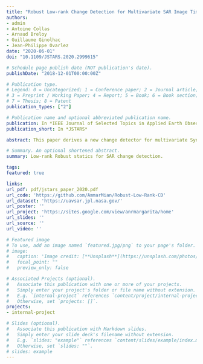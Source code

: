```yaml
---
title: "Robust Low-rank Change Detection for Multivariate SAR Image Time Series"
authors:
- admin
- Antoine Collas
- Arnaud Breloy
- Guillaume Ginolhac
- Jean-Philippe Ovarlez
date: "2020-06-01"
doi: "10.1109/JSTARS.2020.2999615"

# Schedule page publish date (NOT publication's date).
publishDate: "2018-12-01T00:00:00Z"

# Publication type.
# Legend: 0 = Uncategorized; 1 = Conference paper; 2 = Journal article;
# 3 = Preprint / Working Paper; 4 = Report; 5 = Book; 6 = Book section;
# 7 = Thesis; 8 = Patent
publication_types: ["2"]

# Publication name and optional abbreviated publication name.
publication: In *IEEE Journal of Selected Topics in Applied Earth Observations and Remote Sensing*
publication_short: In *JSTARS*

abstract: This paper derives a new change detector for multivariate Synthetic Aperture Radar image time series. Classical statistical change detection methodologies based on covariance matrix analysis are usually built upon the Gaussian assumption, as well as an unstructured signal model. Both of these hypotheses may be inaccurate for high-dimension/resolution images, where the noise can be heterogeneous (non-Gaussian) and where the relevant signals usually lie in a low dimensional subspace (low-rank structure). These two issues are tackled by proposing a new Generalized Likelihood Ratio Test based on a robust (compound Gaussian) low-rank (structured covariance matrix) model. The interest of the proposed detector is assessed on two Synthetic Aperture Radar Image Time Series data set from UAVSAR.

# Summary. An optional shortened abstract.
summary: Low-rank Robust statics for SAR change detection.

tags:
featured: true

links:
url_pdf: pdf/jstars_paper_2020.pdf
url_code: 'https://github.com/AmmarMian/Robust-Low-Rank-CD'
url_dataset: 'https://uavsar.jpl.nasa.gov/'
url_poster: ''
url_project: 'https://sites.google.com/view/anrmargarita/home'
url_slides: ''
url_source: ''
url_video: ''

# Featured image
# To use, add an image named `featured.jpg/png` to your page's folder. 
# image:
#   caption: 'Image credit: [**Unsplash**](https://unsplash.com/photos/pLCdAaMFLTE)'
#   focal_point: ""
#   preview_only: false

# Associated Projects (optional).
#   Associate this publication with one or more of your projects.
#   Simply enter your project's folder or file name without extension.
#   E.g. `internal-project` references `content/project/internal-project/index.md`.
#   Otherwise, set `projects: []`.
projects:
- internal-project

# Slides (optional).
#   Associate this publication with Markdown slides.
#   Simply enter your slide deck's filename without extension.
#   E.g. `slides: "example"` references `content/slides/example/index.md`.
#   Otherwise, set `slides: ""`.
# slides: example
---
```



